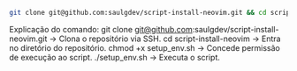 ```bash
git clone git@github.com:saulgdev/script-install-neovim.git && cd script-install-neovim && chmod +x setup_env.sh && ./setup_env.sh
```

Explicação do comando:
git clone git@github.com:saulgdev/script-install-neovim.git → Clona o repositório via SSH.
cd script-install-neovim → Entra no diretório do repositório.
chmod +x setup_env.sh → Concede permissão de execução ao script.
./setup_env.sh → Executa o script.
